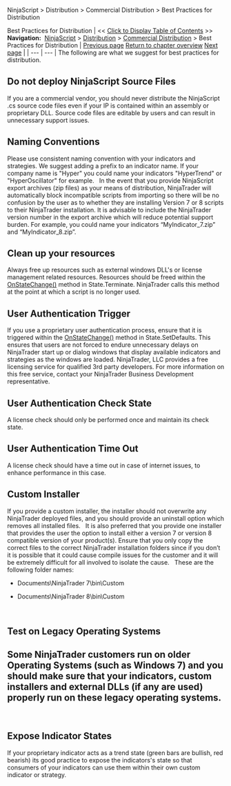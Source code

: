 ﻿
NinjaScript \> Distribution \> Commercial Distribution \> Best Practices for Distribution

Best Practices for Distribution
| \<\< [Click to Display Table of Contents](best_practices.md) \>\> **Navigation:**     [NinjaScript](ninjascript.md) \> [Distribution](distribution.md) \> [Commercial Distribution](commercial_distribution.md) \> Best Practices for Distribution | [Previous page](licensing_user_authentication.md) [Return to chapter overview](commercial_distribution.md) [Next page](distribution_procedure.md) |
| --- | --- |
The following are what we suggest for best practices for distribution.
 
## Do not deploy NinjaScript Source Files
If you are a commercial vendor, you should never distribute the NinjaScript .cs source code files even if your IP is contained within an assembly or proprietary DLL. Source code files are editable by users and can result in unnecessary support issues.
 
## Naming Conventions
Please use consistent naming convention with your indicators and strategies. We suggest adding a prefix to an indicator name. If your company name is "Hyper" you could name your indicators "HyperTrend" or "HyperOscillator" for example.
 
In the event that you provide NinjaScript export archives (zip files) as your means of distribution, NinjaTrader will automatically block incompatible scripts from importing so there will be no confusion by the user as to whether they are installing Version 7 or 8 scripts to their NinjaTrader installation. It is advisable to include the NinjaTrader version number in the export archive which will reduce potential support burden. For example, you could name your indicators “MyIndicator\_7\.zip” and “MyIndicator\_8\.zip”.
 
## Clean up your resources
Always free up resources such as external windows DLL's or license management related resources. Resources should be freed within the [OnStateChange()](onstatechange.md) method in State.Terminate. NinjaTrader calls this method at the point at which a script is no longer used. 
 
## User Authentication Trigger
If you use a proprietary user authentication process, ensure that it is triggered within the [OnStateChange()](onstatechange.md) method in State.SetDefaults. This ensures that users are not forced to endure unnecessary delays on NinjaTrader start up or dialog windows that display available indicators and strategies as the windows are loaded. NinjaTrader, LLC provides a free licensing service for qualified 3rd party developers. For more information on this free service, contact your NinjaTrader Business Development representative.
 
## User Authentication Check State
A license check should only be performed once and maintain its check state.
 
## User Authentication Time Out
A license check should have a time out in case of internet issues, to enhance performance in this case.
 
## Custom Installer
If you provide a custom installer, the installer should not overwrite any NinjaTrader deployed files, and you should provide an uninstall option which removes all installed files.
 
It is also preferred that you provide one installer that provides the user the option to install either a version 7 or version 8 compatible version of your product(s). Ensure that you only copy the correct files to the correct NinjaTrader installation folders since if you don’t it is possible that it could cause compile issues for the customer and it will be extremely difficult for all involved to isolate the cause.
 
These are the following folder names:
- Documents\\NinjaTrader 7\\bin\\Custom

- Documents\\NinjaTrader 8\\bin\\Custom

 
## Test on Legacy Operating Systems
## Some NinjaTrader customers run on older Operating Systems (such as Windows 7\) and you should make sure that your indicators, custom installers and external DLLs (if any are used) properly run on these legacy operating systems.
 
## Expose Indicator States
If your proprietary indicator acts as a trend state (green bars are bullish, red bearish) its good practice to expose the indicators's state so that consumers of your indicators can use them within their own custom indicator or strategy. 
